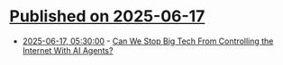 # [Published on 2025-06-17](index.md)

* [2025-06-17, 05:30:00](https://soylentnews.org/article.pl?sid=25/06/16/0115212&from=rss) - [Can We Stop Big Tech From Controlling the Internet With AI Agents?](https://soylentnews.org/article.pl?sid=25/06/16/0115212&from=rss)
